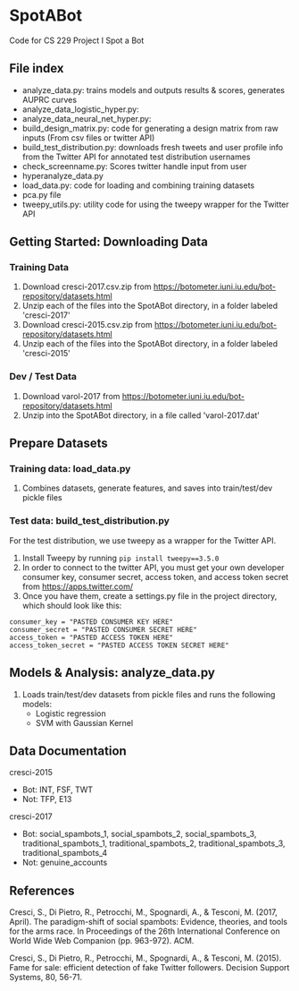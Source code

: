 # SpotABot
Code for CS 229 Project I Spot a Bot

## File index
* analyze_data.py: trains models and outputs results & scores, generates AUPRC curves
* analyze_data_logistic_hyper.py:
* analyze_data_neural_net_hyper.py:
* build_design_matrix.py: code for generating a design matrix from raw inputs (From csv files or twitter API)
* build_test_distribution.py:	downloads fresh tweets and user profile info from the Twitter API for annotated test distribution usernames
* check_screenname.py: Scores twitter handle input from user
* hyperanalyze_data.py
* load_data.py: code for loading and combining training datasets
* pca.py	file
* tweepy_utils.py: utility code for using the tweepy wrapper for the Twitter API

## Getting Started: Downloading Data
### Training Data
1. Download cresci-2017.csv.zip from https://botometer.iuni.iu.edu/bot-repository/datasets.html
1. Unzip each of the files into the SpotABot directory, in a folder labeled 'cresci-2017'
1. Download cresci-2015.csv.zip from https://botometer.iuni.iu.edu/bot-repository/datasets.html
1. Unzip each of the files into the SpotABot directory, in a folder labeled 'cresci-2015'

### Dev / Test Data
1. Download varol-2017 from https://botometer.iuni.iu.edu/bot-repository/datasets.html
1. Unzip into the SpotABot directory, in a file called 'varol-2017.dat'

## Prepare Datasets

### Training data: load_data.py
1. Combines datasets, generate features, and saves into train/test/dev pickle files

### Test data: build_test_distribution.py
For the test distribution, we use tweepy as a wrapper for the Twitter API.  
1. Install Tweepy by running `pip install tweepy==3.5.0`
1. In order to connect to the twitter API, you must get your own developer consumer key, consumer secret, access token, and access token secret from https://apps.twitter.com/
1. Once you have them, create a settings.py file in the project directory, which should look like this:
```
consumer_key = "PASTED CONSUMER KEY HERE"
consumer_secret = "PASTED CONSUMER SECRET HERE"
access_token = "PASTED ACCESS TOKEN HERE"
access_token_secret = "PASTED ACCESS TOKEN SECRET HERE"
```

## Models & Analysis: analyze_data.py
1. Loads train/test/dev datasets from pickle files and runs the following models:
    * Logistic regression
    * SVM with Gaussian Kernel

## Data Documentation
cresci-2015
* Bot: INT, FSF, TWT
* Not: TFP, E13

cresci-2017
* Bot: social_spambots_1, social_spambots_2, social_spambots_3, traditional_spambots_1, traditional_spambots_2, traditional_spambots_3, traditional_spambots_4
* Not: genuine_accounts

## References
Cresci, S., Di Pietro, R., Petrocchi, M., Spognardi, A., & Tesconi, M. (2017, April). The paradigm-shift of social spambots: Evidence, theories, and tools for the arms race. In Proceedings of the 26th International Conference on World Wide Web Companion (pp. 963-972). ACM.

Cresci, S., Di Pietro, R., Petrocchi, M., Spognardi, A., & Tesconi, M. (2015). Fame for sale: efficient detection of fake Twitter followers. Decision Support Systems, 80, 56-71.
